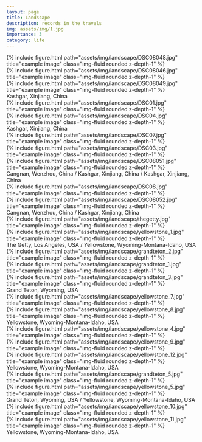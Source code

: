 ```yaml
---
layout: page
title: Landscape
description: records in the travels
img: assets/img/1.jpg
importance: 3
category: life
---
```


<div class="row">
    <div class="col-sm mt-3 mt-md-0">
        {% include figure.html path="assets/img/landscape/DSC08048.jpg" title="example image" class="img-fluid rounded z-depth-1" %}
    </div>
    <div class="col-sm mt-3 mt-md-0">
        {% include figure.html path="assets/img/landscape/DSC08046.jpg" title="example image" class="img-fluid rounded z-depth-1" %}
    </div>
    <div class="col-sm mt-3 mt-md-0">
        {% include figure.html path="assets/img/landscape/DSC08049.jpg" title="example image" class="img-fluid rounded z-depth-1" %}
    </div>
</div>
<div class="caption">
    Kashgar, Xinjiang, China
</div>

<div class="row justify-content-sm-center">
    <div class="col-sm mt-3 mt-md-0">
        {% include figure.html path="assets/img/landscape/DSC01.jpg" title="example image" class="img-fluid rounded z-depth-1" %}
    </div>
    <div class="col-sm mt-3 mt-md-0">
        {% include figure.html path="assets/img/landscape/DSC04.jpg" title="example image" class="img-fluid rounded z-depth-1" %}
    </div>
</div>
<div class="caption">
    Kashgar, Xinjiang, China
</div>


<div class="row justify-content-sm-center">
<div class="col-sm mt-3 mt-md-0">
        {% include figure.html path="assets/img/landscape/DSC07.jpg" title="example image" class="img-fluid rounded z-depth-1" %}
    </div>
    <div class="col-sm mt-3 mt-md-0">
        {% include figure.html path="assets/img/landscape/DSC03.jpg" title="example image" class="img-fluid rounded z-depth-1" %}
    </div>
    <div class="col-sm mt-3 mt-md-0">
        {% include figure.html path="assets/img/landscape/DSC08051.jpg" title="example image" class="img-fluid rounded z-depth-1" %}
    </div>
</div>
<div class="caption">
    Cangnan, Wenzhou, China / Kashgar, Xinjiang, China / Kashgar, Xinjiang, China
</div>


<div class="row justify-content-sm-center">
    <div class="col-sm-6 mt-3 mt-md-0">
        {% include figure.html path="assets/img/landscape/DSC08.jpg" title="example image" class="img-fluid rounded z-depth-1" %}
    </div>
    <div class="col-sm-6 mt-3 mt-md-0">
        {% include figure.html path="assets/img/landscape/DSC08052.jpg" title="example image" class="img-fluid rounded z-depth-1" %}
    </div>
</div>
<div class="caption">
    Cangnan, Wenzhou, China / Kashgar, Xinjiang, China
</div>

<div class="row justify-content-sm-center">
    <div class="col-sm-6 mt-3 mt-md-0">
        {% include figure.html path="assets/img/landscape/thegetty.jpg" title="example image" class="img-fluid rounded z-depth-1" %}
    </div>
    <div class="col-sm-6 mt-3 mt-md-0">
        {% include figure.html path="assets/img/landscape/yellowstone_1.jpg" title="example image" class="img-fluid rounded z-depth-1" %}
    </div>
</div>
<div class="caption">
    The Getty, Los Angeles, USA / Yellowstone, Wyoming-Montana-Idaho, USA
</div>

<div class="row">
    <div class="col-sm mt-3 mt-md-0">
        {% include figure.html path="assets/img/landscape/grandteton_2.jpg" title="example image" class="img-fluid rounded z-depth-1" %}
    </div>
    <div class="col-sm mt-3 mt-md-0">
        {% include figure.html path="assets/img/landscape/grandteton_1.jpg" title="example image" class="img-fluid rounded z-depth-1" %}
    </div>
    <div class="col-sm mt-3 mt-md-0">
        {% include figure.html path="assets/img/landscape/grandteton_3.jpg" title="example image" class="img-fluid rounded z-depth-1" %}
    </div>
</div>
<div class="caption">
    Grand Teton, Wyoming, USA
</div>

<div class="row">
    <div class="col-sm-6 mt-3 mt-md-0">
        {% include figure.html path="assets/img/landscape/yellowstone_7.jpg" title="example image" class="img-fluid rounded z-depth-1" %}
    </div>
    <div class="col-sm-6 mt-3 mt-md-0">
        {% include figure.html path="assets/img/landscape/yellowstone_8.jpg" title="example image" class="img-fluid rounded z-depth-1" %}
    </div>
</div>
<div class="caption">
    Yellowstone, Wyoming-Montana-Idaho, USA
</div>

<div class="row">
    <div class="col-sm mt-3 mt-md-0">
        {% include figure.html path="assets/img/landscape/yellowstone_4.jpg" title="example image" class="img-fluid rounded z-depth-1" %}
    </div>
    <div class="col-sm mt-3 mt-md-0">
        {% include figure.html path="assets/img/landscape/yellowstone_9.jpg" title="example image" class="img-fluid rounded z-depth-1" %}
    </div>
    <div class="col-sm mt-3 mt-md-0">
        {% include figure.html path="assets/img/landscape/yellowstone_12.jpg" title="example image" class="img-fluid rounded z-depth-1" %}
    </div>
</div>
<div class="caption">
    Yellowstone, Wyoming-Montana-Idaho, USA
</div>

<div class="row">
    <div class="col-sm-4 mt-3 mt-md-0">
        {% include figure.html path="assets/img/landscape/grandteton_5.jpg" title="example image" class="img-fluid rounded z-depth-1" %}
    </div>
    <div class="col-sm-8 mt-3 mt-md-0">
        {% include figure.html path="assets/img/landscape/yellowstone_5.jpg" title="example image" class="img-fluid rounded z-depth-1" %}
    </div>
</div>
<div class="caption">
    Grand Teton, Wyoming, USA / Yellowstone, Wyoming-Montana-Idaho, USA
</div>

<div class="row">
    <div class="col-sm-6 mt-3 mt-md-0">
        {% include figure.html path="assets/img/landscape/yellowstone_10.jpg" title="example image" class="img-fluid rounded z-depth-1" %}
    </div>
    <div class="col-sm-6 mt-3 mt-md-0">
        {% include figure.html path="assets/img/landscape/yellowstone_11.jpg" title="example image" class="img-fluid rounded z-depth-1" %}
    </div>
</div>
<div class="caption">
    Yellowstone, Wyoming-Montana-Idaho, USA
</div>